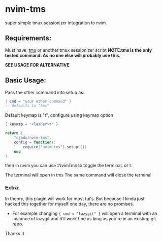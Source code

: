 # nvim-tms

super simple tmux sessionizer integration to nvim.

## Requirements: 
Must have: [tms]("https://github.com/jrmoulton/tmux-sessionizer")  or another tmux sessionizer script **NOTE:tms is the only tested command.  As no one else will probably use this.**

**SEE USAGE FOR ALTERNATIVE**

## Basic Usage: 
Pass the other command into setup as:
```lua
{ cmd = "your other command" }
-- defaults to "tms"
```
Default keymap is "<leader>t", configure using keymap option
```lua
{ keymap = "<leader>t" }
```

```lua
return {
    "cjodo/nvim-tms",
    config = function()
        require("nvim-tms").setup({})
    end
}
```
then in nvim you can use :NvimTms to toggle the terminal, or <leader>t.

The terminal will open in tms
The same command will close the terminal

### Extra:

In theory, this plugin will work for most tui's.  But because I kinda just hacked this together for myself one day, there are no promises.

- For example changing `{ cmd = "lazygit" }` will open a terminal with an instance of lazygit and it'll work fine as long as you're in an existing git repo.

Thanks :)
